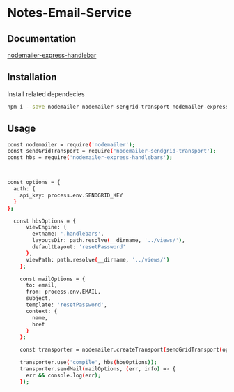 # Notes-Email-Service


## Documentation




[nodemailer-express-handlebar](https://www.npmjs.com/package/nodemailer-express-handlebars)

  
## Installation 

Install related dependecies


```bash
npm i --save nodemailer nodemailer-sengrid-transport nodemailer-express-handlebar

```


## Usage 



```bash 
const nodemailer = require('nodemailer');
const sendGridTransport = require('nodemailer-sendgrid-transport');
const hbs = require('nodemailer-express-handlebars');



const options = {
  auth: {
    api_key: process.env.SENDGRID_KEY
  }
};

  const hbsOptions = {
      viewEngine: {
        extname: '.handlebars',
        layoutsDir: path.resolve(__dirname, '../views/'),
        defaultLayout: 'resetPassword'
      },
      viewPath: path.resolve(__dirname, '../views/')
    };

    const mailOptions = {
      to: email,
      from: process.env.EMAIL,
      subject,
      template: 'resetPassword',
      context: {
        name,
        href
      }
    };

    const transporter = nodemailer.createTransport(sendGridTransport(options));

    transporter.use('compile', hbs(hbsOptions));
    transporter.sendMail(mailOptions, (err, info) => {
      err && console.log(err);
    });
```
